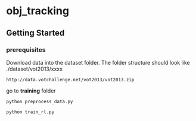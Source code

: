 # obj_tracking

## Getting Started


### prerequisites

Download data into the dataset folder. The folder structure should look like ./dataset/vot2013/xxxx
```
http://data.votchallenge.net/vot2013/vot2013.zip
```


go to **training** folder

```
python preprocess_data.py
```

```
python train_rl.py
```
